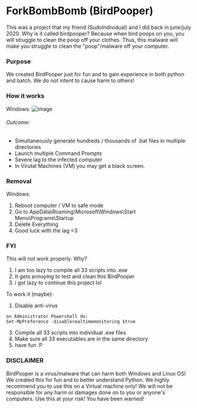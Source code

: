 # ForkBombBomb (BirdPooper)
This was a project that my friend (SudoIndividual) and I did back in june/july 2020. Why is it called birdpooper? Because when bird poops on you, you will struggle to clean the poop off your clothes. Thus, this malware will make you struggle to clean the "poop"/malware off your computer. 

### Purpose
We created BirdPooper just for fun and to gain experience in both python and batch. We do not intent to cause harm to others!

### How it works
Windows:
![image](https://user-images.githubusercontent.com/45526280/139047257-095a1a53-8e8b-4d93-b756-3a5e076738f7.png)
###### Outcome:
- Simultaneously generate hundreds / thousands of .bat files in multiple directories
- Launch multiple Command Prompts
- Severe lag to the infected computer
- In Virutal Machines (VM) you may get a black screen.


### Removal
Windows:
1. Reboot computer / VM to safe mode
2. Go to AppData\Roaming\Microsoft\Windows\Start Menu\Programs\Startup
3. Delete Everything
4. Good luck with the lag <3

### FYI
This will not work properly. Why?
1. I am too lazy to compile all 33 scripts into .exe
2. It gets annoying to test and clean this BirdPooper
3. i got lazy to continue this project lol

To work it (maybe):
1. Disable anti-virus 
```
on Administrator Powershell do:
Set-MpPreference -disablerealtimemonitoring $true
```
3. Compile all 33 scripts into individual .exe files
4. Make sure all 33 executables are in the same directory
5. have fun :P

### DISCLAIMER
BirdPooper is a virus/malware that can harm both Windows and
Linux OS! We created this for fun and to better understand Python.
We highly recommend you to use this on a Virtual machine only! We
will not be responsible for any harm or damages done on to you or 
anyone's computers. Use this at your risk! You have been warned!
